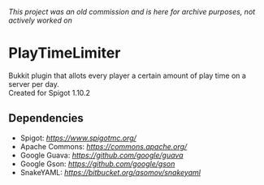 _This project was an old commission and is here for archive purposes, not actively worked on_

# PlayTimeLimiter
Bukkit plugin that allots every player a certain amount of play time on a server per day.  
Created for Spigot 1.10.2

## Dependencies
- Spigot: _https://www.spigotmc.org/_
- Apache Commons: _https://commons.apache.org/_
- Google Guava: _https://github.com/google/guava_
- Google Gson: _https://github.com/google/gson_
- SnakeYAML: _https://bitbucket.org/asomov/snakeyaml_
